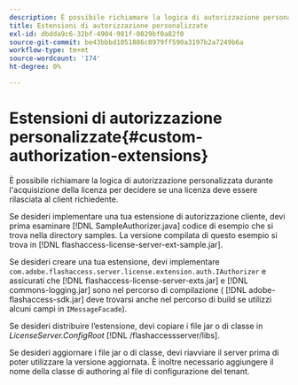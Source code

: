 ```yaml
---
description: È possibile richiamare la logica di autorizzazione personalizzata durante l'acquisizione della licenza per decidere se una licenza deve essere rilasciata al client richiedente.
title: Estensioni di autorizzazione personalizzate
exl-id: dbdda9c6-32bf-4904-981f-0029bf0a82f0
source-git-commit: be43bbbd1051886c8979ff590a3197b2a7249b6a
workflow-type: tm+mt
source-wordcount: '174'
ht-degree: 0%

---
```


# Estensioni di autorizzazione personalizzate{#custom-authorization-extensions}

È possibile richiamare la logica di autorizzazione personalizzata durante l&#39;acquisizione della licenza per decidere se una licenza deve essere rilasciata al client richiedente.

Se desideri implementare una tua estensione di autorizzazione cliente, devi prima esaminare [!DNL SampleAuthorizer.java] codice di esempio che si trova nella directory samples. La versione compilata di questo esempio si trova in [!DNL flashaccess-license-server-ext-sample.jar].

Se desideri creare una tua estensione, devi implementare `com.adobe.flashaccess.server.license.extension.auth.IAuthorizer` e assicurati che [!DNL flashaccess-license-server-exts.jar] e [!DNL commons-logging.jar] sono nel percorso di compilazione ( [!DNL adobe-flashaccess-sdk.jar] deve trovarsi anche nel percorso di build se utilizzi alcuni campi in `IMessageFacade`).

Se desideri distribuire l’estensione, devi copiare i file jar o di classe in *LicenseServer.ConfigRoot* [!DNL /flashaccessserver/libs].

Se desideri aggiornare i file jar o di classe, devi riavviare il server prima di poter utilizzare la versione aggiornata. È inoltre necessario aggiungere il nome della classe di authoring al file di configurazione del tenant.
